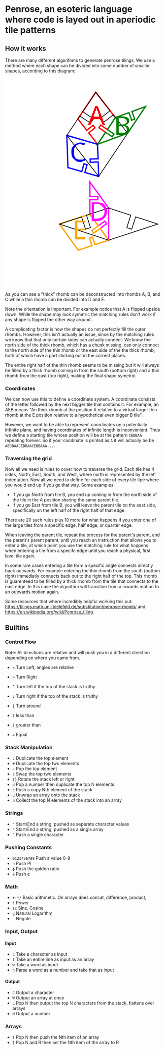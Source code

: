# Penrose, an esoteric language where code is layed out in aperiodic tile patterns



## How it works

There are many different algorithms to generate penrose tilings. We use a method where each shape can be divided into some number of smaller shapes, according to this diagram:

![A diagram of where on the big shapes each small shape appears](./images/shapeA.svg)

As you can see a "thick" rhomb can be deconstructed into rhombs A, B, and C while a thin rhomb can be divided into D and E.

Note the orientation is important. For example notice that A is flipped upside down. While the shape may look symetric the matching rules don't work if any shape is flipped the other way around.

A complicating factor is how the shapes do not perfectly fill the outer rhombs. However, this isn't actually an issue, since by the matching rules we know that that only certain sides can actually connect. We know the north side of the thick rhomb, which has a chunk missing, can only connect to the north side of the thin rhomb or the east side of the the thick rhomb, both of which have a part sticking out in the correct places.

The entire right half of the thin rhomb seems to be missing but it will always be
filled by a thick rhomb coming in from the south (bottom right) and a thin rhomb from the east (top right), making the final shape symetric.

### Coordinates

We can now use this to define a coordinate system. A coordinate consists of the letter followed by the next bigger tile that contains it. For example, an AEB means "An thick rhomb at the position A relative to a virtual larger thin rhomb at the E position relative to a hypothetical even bigger B tile".

However, we want to be able to represent coordinates on a potentially infinite plane, and having coordinates of infinite length is inconvenient. Thus we define a starting tile whose position will be at the pattern `CEDBAA` repeating forever. So if your coodinate is printed as `A` it will actually be be `AEDBAACEDBAACEDBAAA...`. 

### Traversing the grid

Now all we need is rules to cover how to traverse the grid. Each tile has 4 sides, North, East, South, and West, where north is represented by the left indentation. Now all we need to define for each side of every tile tipe where you would end up if you go that way. Some examples:

* If you go North from tile B, you end up coming in from the north side of the tile in the A position sharing the same parent tile.
* If you go East from tile B, you will leave the parent tile on the east side, specifically on the left half of the right half of that edge.

There are 20 such rules plus 10 more for what happens if you enter one of the large tiles from a specific edge, half edge, or quarter edge.

When leaving the parent tile, repeat the process for the parent's parent, and the parent's parent parent, until you reach an instruction that allows you to enter a tile, at which point you use the matching rule for what happens when entering a tile from a specifc edge until you reach a physical, first level tile again.

In some rare cases entering a tile form a specific angle connects directly back outwards. For example entering the thin rhomb from the south (bottom right) immediatly connects back out to the right half of the top. This rhomb is guarenteed to be filled by a thick rhomb from the tile that connects to the east edge. In this case the algorithm will transition from a inwards motion to an outwards motion again.

Some resources that where incredibly helpful working this out: https://tilings.math.uni-bielefeld.de/substitution/penrose-rhomb/ and https://en.wikipedia.org/wiki/Penrose_tiling



## Builtins

### Control Flow

Note: All directions are relative and will push you in a different direction depending on where you came from.

* `<` Turn Left, angles are relative
* `>` Turn Right
* `^` Turn left if the top of the stack is truthy
* `v` Turn right if the top of the stack is truthy
* `|` Turn around

* `(` less than
* `)` greater than
* `=` Equal

### Stack Manipulation

* `:` Duplicate the top element
* `#` Duplicate the top two elements
* `~` Pop the top element
* `s` Swap the top two elements
* `{}` Rotate the stack left or right
* `d` Pop a number then duplicate the top N elements
* `c` Push a copy Nth element of the stack
* `u` Unwrap an array onto the stack
* `a` Collect the top N elements of the stack into an array

### Strings

* `"` Start/End a string, pushed as seperate character values
* `'` Start/End a string, pushed as a single array
* <code>`</code> Push a single character

### Pushing Constants

* `0123456789` Push a value 0-9
* `π` Push PI
* `ϕ` Push the golden ratio
* `e` Push e

### Math

* `+-*/` Basic arithmetic. On arrays does concat, difference, product, 
* `!` Power
* `sc` Sine, Cosine
* `g` Natural Logarithm
* `_` Negate

### Input, Output

#### Input

* `c` Take a character as input
* `l` Take an entire line as input as an array
* `w` Take a word as input
* `n` Parse a word as a number and take that as input

#### Output

* `C` Output a character
* `W` Output an array at once
* `L` Pop N then output the top N characters from the stack, flattens over arrays
* `N` Output a number

### Arrays

* `[` Pop N then push the Nth item of an array
* `]` Pop N and R then set the Nth item of the array to R